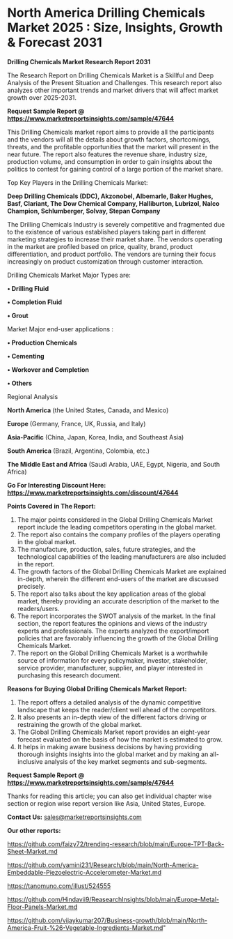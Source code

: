 # North America Drilling Chemicals Market 2025 : Size, Insights, Growth & Forecast 2031

<strong>Drilling Chemicals Market Research Report 2031</strong>

The Research Report on Drilling Chemicals Market is a Skillful and Deep Analysis of the Present Situation and Challenges. This research report also analyzes other important trends and market drivers that will affect market growth over 2025-2031.

<strong>Request Sample Report @ <a href=https://www.marketreportsinsights.com/sample/47644>https://www.marketreportsinsights.com/sample/47644</a></strong>

This Drilling Chemicals market report aims to provide all the participants and the vendors will all the details about growth factors, shortcomings, threats, and the profitable opportunities that the market will present in the near future. The report also features the revenue share, industry size, production volume, and consumption in order to gain insights about the politics to contest for gaining control of a large portion of the market share.

Top Key Players in the Drilling Chemicals Market:

<strong>Deep Drilling Chemicals (DDC), Akzonobel, Albemarle, Baker Hughes, Basf, Clariant, The Dow Chemical Company, Halliburton, Lubrizol, Nalco Champion, Schlumberger, Solvay, Stepan Company</strong>

The Drilling Chemicals Industry is severely competitive and fragmented due to the existence of various established players taking part in different marketing strategies to increase their market share. The vendors operating in the market are profiled based on price, quality, brand, product differentiation, and product portfolio. The vendors are turning their focus increasingly on product customization through customer interaction.

Drilling Chemicals Market Major Types are:

<strong>•  Drilling Fluid

•  Completion Fluid

•  Grout</strong>

Market Major end-user applications :

<strong>•  Production Chemicals

•  Cementing

•  Workover and Completion

•  Others</strong>

Regional Analysis

</u><strong><b>North America</b></strong> (the United States, Canada, and Mexico)

<strong><b>Europe </b></strong>(Germany, France, UK, Russia, and Italy)

<strong><b>Asia-Pacific</b></strong> (China, Japan, Korea, India, and Southeast Asia)

<strong><b>South America</b></strong> (Brazil, Argentina, Colombia, etc.)

<strong><b>The Middle East and Africa</b></strong> (Saudi Arabia, UAE, Egypt, Nigeria, and South Africa)

<strong>Go For Interesting Discount Here: <a href=https://www.marketreportsinsights.com/discount/47644>https://www.marketreportsinsights.com/discount/47644</a></strong>

<strong>Points Covered in The Report:</strong>
<ol>
  <li>The major points considered in the Global Drilling Chemicals Market report include the leading competitors operating in the global market.</li>
  <li>The report also contains the company profiles of the players operating in the global market.</li>
  <li>The manufacture, production, sales, future strategies, and the technological capabilities of the leading manufacturers are also included in the report.</li>
  <li>The growth factors of the Global Drilling Chemicals Market are explained in-depth, wherein the different end-users of the market are discussed precisely.</li>
  <li>The report also talks about the key application areas of the global market, thereby providing an accurate description of the market to the readers/users.</li>
  <li>The report incorporates the SWOT analysis of the market. In the final section, the report features the opinions and views of the industry experts and professionals. The experts analyzed the export/import policies that are favorably influencing the growth of the Global Drilling Chemicals Market.</li>
  <li>The report on the Global Drilling Chemicals Market is a worthwhile source of information for every policymaker, investor, stakeholder, service provider, manufacturer, supplier, and player interested in purchasing this research document.</li>
</ol>
<strong>Reasons for Buying Global Drilling Chemicals Market Report:</strong>

<ol>
  <li>The report offers a detailed analysis of the dynamic competitive landscape that keeps the reader/client well ahead of the competitors.</li>
  <li>It also presents an in-depth view of the different factors driving or restraining the growth of the global market.</li>
  <li>The Global Drilling Chemicals Market report provides an eight-year forecast evaluated on the basis of how the market is estimated to grow.</li>
  <li>It helps in making aware business decisions by having providing thorough insights insights into the global market and by making an all-inclusive analysis of the key market segments and sub-segments.</li>
</ol>
<strong>Request Sample Report @ <a href=https://www.marketreportsinsights.com/sample/47644>https://www.marketreportsinsights.com/sample/47644</a></strong>


Thanks for reading this article; you can also get individual chapter wise section or region wise report version like Asia, United States, Europe.

<strong>Contact Us:</strong>
sales@marketreportsinsights.com

<strong>Our other reports:</strong>

<a href=https://github.com/faizy72/trending-research/blob/main/Europe-TPT-Back-Sheet-Market.md>https://github.com/faizy72/trending-research/blob/main/Europe-TPT-Back-Sheet-Market.md</a>

<a href=https://github.com/yamini231/Research/blob/main/North-America-Embeddable-Piezoelectric-Accelerometer-Market.md>https://github.com/yamini231/Research/blob/main/North-America-Embeddable-Piezoelectric-Accelerometer-Market.md</a>

<a href=https://tanomuno.com/illust/524555>https://tanomuno.com/illust/524555</a>

<a href=https://github.com/Hindavii9/ReasearchInsights/blob/main/Europe-Metal-Floor-Panels-Market.md>https://github.com/Hindavii9/ReasearchInsights/blob/main/Europe-Metal-Floor-Panels-Market.md</a>

<a href=https://github.com/vijaykumar207/Business-growth/blob/main/North-America-Fruit-%26-Vegetable-Ingredients-Market.md>https://github.com/vijaykumar207/Business-growth/blob/main/North-America-Fruit-%26-Vegetable-Ingredients-Market.md</a>"
